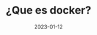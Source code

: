 ---
title: '¿Que es docker?'
date: 2023-01-12
readTime: 'X minutos de lectura'
technology: 'docker'
draft: true
---